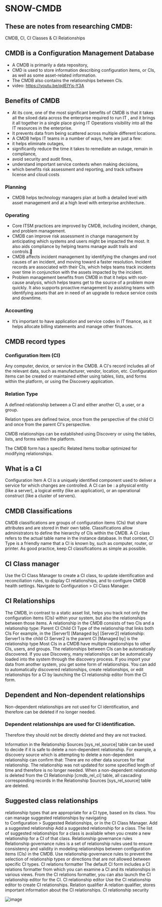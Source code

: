 # SNOW-CMDB

## These are notes from researching CMDB:
CMDB, CI, CI Classes & CI Relationships

## CMDB is a Configuration Management Database
- A CMDB is primarily a data repository,
- CMD is used to store information describing configuration items, or CIs, as well as some asset-related information. 
- The CMDB also contains the relationships between CIs.
- video: https://youtu.be/qdEIYjs-Y3A

## Benefits of CMDB
- At its core, one of the most significant benefits of CMDB is that it takes all the siloed data across the enterprise required to run IT , and it brings it all together in a single place giving IT Operations visibility into all the IT resources in the enterprise. 
- It prevents data from being scattered across multiple different locations. 
- A CMDB helps IT teams in a number of ways, here are just a few:
- it helps eliminate outages,
- significantly reduce the time it takes to remediate an outage, 
remain in compliance, 
- avoid security and audit fines,
- understand important service contexts when making decisions, 
- which benefits risk assessment and reporting, and track software license and cloud costs
### Planning
- CMDB helps technology managers plan at both a detailed level with asset management and at a high level with enterprise architecture.
### Operating
- Core ITSM practices are improved by CMDB, including incident, change, and problem management.
- CMDB can improve risk assessment in change management by anticipating which systems and users might be impacted the most. It also aids compliance by helping teams manage audit trails and controls.
- CMDB affects incident management by identifying the changes and root causes of an incident, and moving toward a faster resolution. Incident records are associated with their CIs, which helps teams track incidents over time in conjunction with the assets impacted by the incident.
- Problem management benefits from CMDB in that it helps with root-cause analysis, which helps teams get to the source of a problem more quickly. It also supports proactive management by assisting teams with identifying assets that are in need of an upgrade to reduce service costs and downtime.
### Accounting
- It’s important to have application and service codes in IT finance, as it helps allocate billing statements and manage other finances.

## CMDB record types
###  Configuration Item (CI)
  Any computer, device, or service in the CMDB. 
  A CI's record includes all of the relevant data, such as manufacturer, vendor, location, etc. 
  Configuration items can be created or maintained either using tables,
  lists, and forms within the platform, or using
  the Discovery application.
  
###  Relation Type
  
  A defined relationship between a CI and either another CI, a user, or
  a group. 

  Relation types are defined twice, once from the perspective of the
  child CI and once from the parent CI's perspective. 

  CMDB relationships can be established using Discovery or
  using the tables, lists, and forms within the platform. 

  The CMDB form has a specific Related Items toolbar optimized for
  modifying relationships. 
 
## What is a CI
Configuration Item
A CI is a uniquely identified component used to deliver a service for which changes are controlled.
 A CI can be :
 a physical entity (like a server),
 a logical entity (like an application), or
 an operational construct (like a cluster of servers).
 
 ## CMDB Classifications
 CMDB classifications are groups of configuration items (CIs) that share attributes and are stored in their own table. 
Classifications allow administrators to define the hierarchy of CIs within the CMDB. 
A CI class refers to the actual table name in the instance database. In that context, CI Type is a friendly name that a CI is known by, such as computer, router, or printer.
As good practice, keep CI classifications as simple as possible.

## CI Class manager
Use the CI Class Manager to create a CI class,
 to update identification and reconciliation rules,
 to display CI relationships, and
to configure CMDB health settings.
Navigate to Configuration > CI Class Manager.

## CI Relationships
The CMDB, in contrast to a static asset list, helps you track not only the configuration items (CIs) within your system, but also the relationships between those items.
A relationship in the CMDB consists of two CIs and a relationship type:
Parent CI
Child CI
Type of the relationship that links both CIs
For example, in the [Server1] [Managed by] [Server2] relationship:
Server1 is the child CI
Server2 is the parent CI
[Managed by] is the relationship type
Most CIs in a CMDB have multiple relationships to other CIs, users, and groups.
The relationships between CIs can be automatically discovered.
 If you use Discovery, many relationships can be automatically loaded into the system through the discovery process.
 If you import your data from another system, you get some form of relationships.
You can add to automatically discovered relationships, create relationships, or edit relationships for a CI by launching the CI relationship editor from the CI form.

## Dependent and Non-dependent relationships
Non-dependent relationships are not used for CI identification,
 and therefore can be deleted if no longer needed. 

### Dependent relationships are used for CI identification.
 Therefore they should not be directly deleted and they are not tracked.

Information in the Relationship Sources [sys_rel_source] table can be used to decide if it is safe to delete a non-dependent relationship. For example, a discovery source which is attempting to delete a non-dependent relationship can confirm that:
There are no other data sources for that relationship.
The relationship was not updated for some specified length of time and therefore is no longer needed.
When a non-dependent relationship is deleted from the CI Relationship [cmdb_rel_ci] table, all cascading corresponding records in the Relationship Sources [sys_rel_source] table are deleted.

## Suggested class relationships
relationship types that are appropriate for a CI type, based on its class. 
You can manage suggested relationships by navigating to Configuration > Suggested Relationships, or in the CI Class Manager.
Add a suggested relationship
Add a suggested relationship for a class. The list of suggested relationships for a class is available when you create a new relationship for a CI of that class.
Relationship governance rules
Relationship governance rules is a set of relationship rules used to ensure consistency and validity in modeling relationships between configuration items (CIs) in the CMDB. 
Use relationship governance rules to prevent the selection of relationship types or directions that are not allowed between specific CI types.
CI relations formatter
The default CI form includes a CI relations formatter from which you can examine a CI and its relationships in various views. From the CI relations formatter, you can also launch the CI relationship editor for the CI.
CI relationship editor
Use the CI relationship editor to create CI relationships.
Relation qualifier
A relation qualifier, stores important information about the CI relationships.
CI relationship security












![image](https://user-images.githubusercontent.com/12488769/147889681-bcb46a05-09e8-4879-8ce5-4cfc00666dc1.png)
